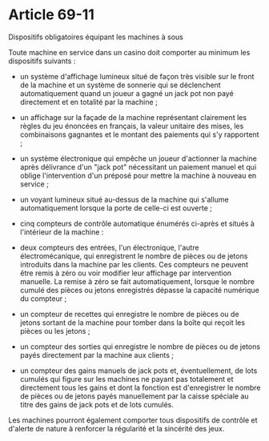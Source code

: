 # Article 69-11

Dispositifs obligatoires équipant les machines à sous

Toute machine en service dans un casino doit comporter au minimum les dispositifs suivants :

- un système d'affichage lumineux situé de façon très visible sur le front de la machine et un système de sonnerie qui se déclenchent automatiquement quand un joueur a gagné un jack pot non payé directement et en totalité par la machine ;

- un affichage sur la façade de la machine représentant clairement les règles du jeu énoncées en français, la valeur unitaire des mises, les combinaisons gagnantes et le montant des paiements qui s'y rapportent ;

- un système électronique qui empêche un joueur d'actionner la machine après délivrance d'un "jack pot" nécessitant un paiement manuel et qui oblige l'intervention d'un préposé pour mettre la machine à nouveau en service ;

- un voyant lumineux situé au-dessus de la machine qui s'allume automatiquement lorsque la porte de celle-ci est ouverte ;

- cinq compteurs de contrôle automatique énumérés ci-après et situés à l'intérieur de la machine :

- deux compteurs des entrées, l'un électronique, l'autre électromécanique, qui enregistrent le nombre de pièces ou de jetons introduits dans la machine par les clients. Ces compteurs ne peuvent être remis à zéro ou voir modifier leur affichage par intervention manuelle. La remise à zéro se fait automatiquement, lorsque le nombre cumulé des pièces ou jetons enregistrés dépasse la capacité numérique du compteur ;

- un compteur de recettes qui enregistre le nombre de pièces ou de jetons sortant de la machine pour tomber dans la boîte qui reçoit les pièces ou les jetons ;

- un compteur des sorties qui enregistre le nombre de pièces ou de jetons payés directement par la machine aux clients ;

- un compteur des gains manuels de jack pots et, éventuellement, de lots cumulés qui figure sur les machines ne payant pas totalement et directement tous les gains et dont la fonction est d'enregistrer le nombre de pièces ou de jetons payés manuellement par la caisse spéciale au titre des gains de jack pots et de lots cumulés.

Les machines pourront également comporter tous dispositifs de contrôle et d'alerte de nature à renforcer la régularité et la sincérité des jeux.
